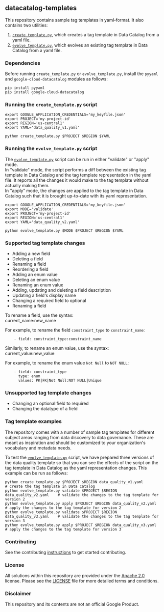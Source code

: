 ## datacatalog-templates

This repository contains sample tag templates in yaml-format. It also contains two utilities: 
1. [`create_template.py`](create_template.py), which creates a tag template in Data Catalog from a yaml file. 
2. [`evolve_template.py`](evolve_template.py), which evolves an existing tag template in Data Catalog from a yaml file.  


### Dependencies

Before running `create_template.py` or `evolve_template.py`, install the `pyyaml` and `google-cloud-datacatalog` modules as follows:

```
pip install pyyaml
pip install google-cloud-datacatalog
```

### Running the `create_template.py` script

```
export GOOGLE_APPLICATION_CREDENTIALS='my_keyfile.json'
export PROJECT='my-project-id'
export REGION='us-central1'
export YAML='data_quality_v1.yaml'

python create_template.py $PROJECT $REGION $YAML
```

### Running the `evolve_template.py` script

The [`evolve_template.py`](evolve_template.py) script can be run in either "validate" or "apply" mode. <br>
In "validate" mode, the script performs a diff between the existing tag template in Data Catalog and the tag template representation in the yaml file. It reports all the changes it would make to the tag template without actually making them. <br>
In "apply" mode, the changes are applied to the tag template in Data Catalog such that it is brought up-to-date with its yaml representation.<br> 

```
export GOOGLE_APPLICATION_CREDENTIALS='my_keyfile.json'
export MODE='validate'
export PROJECT='my-project-id'
export REGION='us-central1'
export YAML='data_quality_v2.yaml'

python evolve_template.py $MODE $PROJECT $REGION $YAML
```

### Supported tag template changes

- Adding a new field 
- Deleting a field
- Renaming a field 
- Reordering a field
- Adding an enum value
- Deleting an enum value
- Renaming an enum value
- Adding, updating and deleting a field description
- Updating a field's display name
- Changing a required field to optional
- Renaming a field

To rename a field, use the syntax:<br>
current_name:new_name<br>

For example, to rename the field `constraint_type` to `constraint_name`:<br>
```
    - field: constraint_type:constraint_name
```

Similarly, to rename an enum value, use the syntax:<br>
current_value:new_value<br>

For example, to rename the enum value `Not Null` to `NOT NULL`:<br>
```
    - field: constraint_type
      type: enum
      values: PK|FK|Not Null:NOT NULL|Unique
```

### Unsupported tag template changes

- Changing an optional field to required
- Changing the datatype of a field

### Tag template examples

The repository comes with a number of sample tag templates for different subject areas ranging from data discovery to data governance. These are meant as inspiration and should be customized to your organization's vocabulary and metadata needs. 

To test the [`evolve_template.py`](evolve_template.py) script, we have prepared three versions of the data quality template so that you can see the effects of the script on the tag template in Data Catalog as the yaml representation changes. This example can be run as follows:

```
python create_template.py $PROJECT $REGION data_quality_v1.yaml             # create the tag template in Data Catalog
python evolve_template.py validate $PROJECT $REGION data_quality_v2.yaml    # validate the changes to the tag template for version 2
python evolve_template.py apply $PROJECT $REGION data_quality_v2.yaml       # apply the changes to the tag template for version 2
python evolve_template.py validate $PROJECT $REGION data_quality_v3.yaml    # validate the changes to the tag template for version 3
python evolve_template.py apply $PROJECT $REGION data_quality_v3.yaml       # apply the changes to the tag template for version 3
```

### Contributing

See the contributing [instructions](/CONTRIBUTING.md) to get started
contributing.


### License

All solutions within this repository are provided under the
[Apache 2.0](https://www.apache.org/licenses/LICENSE-2.0) license. Please see
the [LICENSE](/LICENSE) file for more detailed terms and conditions.


### Disclaimer

This repository and its contents are not an official Google Product.
